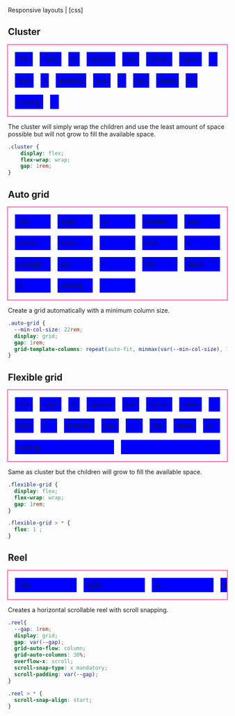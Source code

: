 Responsive layouts | [css]

<style>
  .parent {
    outline: 2px solid hotpink;
    padding: 1rem;
    margin-top: 1rem;
    margin-bottom: 1rem;
  }
  .child {
    outline: 1px solid white;
    background: blue;
    padding: 0.5rem;
  }
  .cluster {
    display: flex;
    flex-wrap: wrap;
    gap: 1rem;
}
.auto-grid {
  --min-col-size: 5rem;
  display: grid;
  gap: 1rem;
  grid-template-columns: repeat(auto-fit, minmax(var(--min-col-size), 1fr));
}

.flexible-grid {
  display: flex;
  flex-wrap: wrap;
  gap: 1rem;
}

.flexible-grid > * {
  flex: 1 ;
}

.reel{
  --gap: 1rem;
  display: grid;
  gap: var(--gap);
  grid-auto-flow: column;
  grid-auto-columns: 30%;
  overflow-x: scroll;
  scroll-snap-type: x mandatory;
  scroll-padding: var(--gap);
}

.reel > * {
  scroll-snap-align: start;
}
  </style>

## Cluster

<div class="parent cluster">
  <div class="child">The</div>
  <div class="child">night</div>
  <div class="child">is</div>
  <div class="child">darkest</div>
  <div class="child">just</div>
  <div class="child">before</div>
  <div class="child">dawn</div>
  <div class="child">.</div>
  <div class="child">And</div>
  <div class="child">I</div>
  <div class="child">promise</div>
  <div class="child">you</div>
  <div class="child">,</div>
  <div class="child">the</div>
  <div class="child">dawn</div>
  <div class="child">is</div>
  <div class="child">coming</div>
  <div class="child">.</div>
</div>

The cluster will simply wrap the children and use the least amount of space possible but will not grow to fill the available space.

```css
.cluster {
    display: flex;
    flex-wrap: wrap;
    gap: 1rem;
}
```


## Auto grid

<div class="parent auto-grid">
  <div class="child">The</div>
  <div class="child">night</div>
  <div class="child">is</div>
  <div class="child">darkest</div>
  <div class="child">just</div>
  <div class="child">before</div>
  <div class="child">dawn</div>
  <div class="child">.</div>
  <div class="child">And</div>
  <div class="child">I</div>
  <div class="child">promise</div>
  <div class="child">you</div>
  <div class="child">,</div>
  <div class="child">the</div>
  <div class="child">dawn</div>
  <div class="child">is</div>
  <div class="child">coming</div>
  <div class="child">.</div>
</div>

Create a grid automatically with a minimum column size.

```css
.auto-grid {
  --min-col-size: 22rem;
  display: grid;
  gap: 1rem;
  grid-template-columns: repeat(auto-fit, minmax(var(--min-col-size), 1fr));
}
```

## Flexible grid

<div class="parent flexible-grid">
  <div class="child">The</div>
  <div class="child">night</div>
  <div class="child">is</div>
  <div class="child">darkest</div>
  <div class="child">just</div>
  <div class="child">before</div>
  <div class="child">dawn</div>
  <div class="child">.</div>
  <div class="child">And</div>
  <div class="child">I</div>
  <div class="child">promise</div>
  <div class="child">you</div>
  <div class="child">,</div>
  <div class="child">the</div>
  <div class="child">dawn</div>
  <div class="child">is</div>
  <div class="child">coming</div>
  <div class="child">.</div>
</div>

Same as cluster but the children will grow to fill the available space.

```css
.flexible-grid {
  display: flex;
  flex-wrap: wrap;
  gap: 1rem;
}

.flexible-grid > * {
  flex: 1 ;
}
```

## Reel

<div class="parent reel">
  <div class="child">The</div>
  <div class="child">night</div>
  <div class="child">is</div>
  <div class="child">darkest</div>
  <div class="child">just</div>
  <div class="child">before</div>
  <div class="child">dawn</div>
  <div class="child">.</div>
  <div class="child">And</div>
  <div class="child">I</div>
  <div class="child">promise</div>
  <div class="child">you</div>
  <div class="child">,</div>
  <div class="child">the</div>
  <div class="child">dawn</div>
  <div class="child">is</div>
  <div class="child">coming</div>
  <div class="child">.</div>
</div>

Creates a horizontal scrollable reel with scroll snapping.

```css
.reel{
  --gap: 1rem;
  display: grid;
  gap: var(--gap);
  grid-auto-flow: column;
  grid-auto-columns: 30%;
  overflow-x: scroll;
  scroll-snap-type: x mandatory;
  scroll-padding: var(--gap);
}

.reel > * {
  scroll-snap-align: start;
}
```